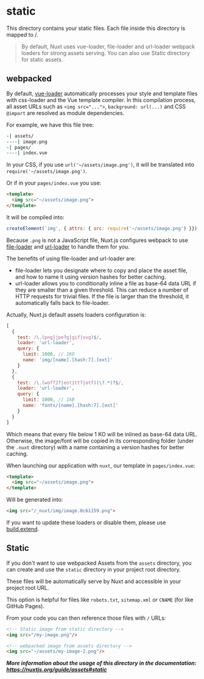 # static

This directory contains your static files.
Each file inside this directory is mapped to /.


> By default, Nuxt uses vue-loader, file-loader and url-loader webpack
loaders for strong assets serving. You can also use Static directory for static assets.

## webpacked

By default, [vue-loader](http://vue-loader.vuejs.org/en/) automatically processes your style and template files with css-loader and the Vue template compiler. In this compilation process, all asset URLs such as `<img src="...">`, `background: url(...)` and CSS `@import` are resolved as module dependencies.

For example, we have this file tree:

```bash
-| assets/
----| image.png
-| pages/
----| index.vue
```

In your CSS, if you use `url('~/assets/image.png')`, it will be translated into `require('~/assets/image.png')`.

Or if in your `pages/index.vue` you use:

```html
<template>
  <img src="~/assets/image.png">
</template>
```

It will be compiled into:

```js
createElement('img', { attrs: { src: require('~/assets/image.png') }})
```

Because `.png` is not a JavaScript file, Nuxt.js configures webpack to use [file-loader](https://github.com/webpack/file-loader) and [url-loader](https://github.com/webpack/url-loader) to handle them for you.

The benefits of using file-loader and url-loader are:

- file-loader lets you designate where to copy and place the asset file, and how to name it using version hashes for better caching.
- url-loader allows you to conditionally inline a file as base-64 data URL if they are smaller than a given threshold. This can reduce a number of HTTP requests for trivial files. If the file is larger than the threshold, it automatically falls back to file-loader.

Actually, Nuxt.js default assets loaders configuration is:

```js
[
  {
    test: /\.(png|jpe?g|gif|svg)$/,
    loader: 'url-loader',
    query: {
      limit: 1000, // 1KO
      name: 'img/[name].[hash:7].[ext]'
    }
  },
  {
    test: /\.(woff2?|eot|ttf|otf)(\?.*)?$/,
    loader: 'url-loader',
    query: {
      limit: 1000, // 1kB
      name: 'fonts/[name].[hash:7].[ext]'
    }
  }
]
```

Which means that every file below 1 KO will be inlined as base-64 data URL. Otherwise, the image/font will be copied in its corresponding folder (under the `.nuxt` directory) with a name containing a version hashes for better caching.

When launching our application with `nuxt`, our template in `pages/index.vue`:

```html
<template>
  <img src="~/assets/image.png">
</template>
```

Will be generated into:

```html
<img src="/_nuxt/img/image.0c61159.png">
```

If you want to update these loaders or disable them, please use [build.extend](/src/api/configuration-build#extend).

## Static

If you don't want to use webpacked Assets from the `assets` directory, you can create and use the `static` directory in your project root directory.

These files will be automatically serve by Nuxt and accessible in your project root URL.

This option is helpful for files like `robots.txt`, `sitemap.xml` or `CNAME` (for like GitHub Pages).

From your code you can then reference those files with `/` URLs:

```html
<!-- Static image from static directory -->
<img src="/my-image.png"/>

<!-- webpacked image from assets directory -->
<img src="~/assets/my-image-2.png"/>
```


***More information about the usage of this directory in the documentation:
https://nuxtjs.org/guide/assets#static***
